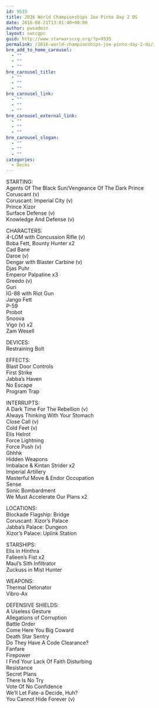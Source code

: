```yaml
---
id: 9535
title: 2016 World Championships Joe Pinto Day 2 DS
date: 2016-08-21T13:01:40+00:00
author: pwsadmin
layout: swccgpc
guid: http://www.starwarsccg.org/?p=9535
permalink: /2016-world-championships-joe-pinto-day-2-ds/
bre_add_to_home_carousel:
  - ""
  - ""
  - ""
bre_carousel_title:
  - ""
  - ""
  - ""
bre_carousel_link:
  - ""
  - ""
  - ""
bre_carousel_external_link:
  - ""
  - ""
  - ""
bre_carousel_slogan:
  - ""
  - ""
  - ""
categories:
  - Decks
---
```

STARTING:  
Agents Of The Black Sun/Vengeance Of The Dark Prince  
Coruscant (v)  
Coruscant: Imperial City (v)  
Prince Xizor  
Surface Defense (v)  
Knowledge And Defense (v)

CHARACTERS:  
4-LOM with Concussion Rifle (v)  
Boba Fett, Bounty Hunter x2  
Cad Bane  
Daroe (v)  
Dengar with Blaster Carbine (v)  
Djas Puhr  
Emperor Palpatine x3  
Greedo (v)  
Guri  
IG-88 with Riot Gun  
Jango Fett  
P-59  
Probot  
Snoova  
Vigo (v) x2  
Zam Wesell

DEVICES:  
Restraining Bolt

EFFECTS:  
Blast Door Controls  
First Strike  
Jabba&#8217;s Haven  
No Escape  
Program Trap

INTERRUPTS:  
A Dark Time For The Rebellion (v)  
Always Thinking With Your Stomach  
Close Call (v)  
Cold Feet (v)  
Elis Helrot  
Force Lightning  
Force Push (v)  
Ghhhk  
Hidden Weapons  
Imbalace & Kintan Strider x2  
Imperial Artillery  
Masterful Move & Endor Occupation  
Sense  
Sonic Bombardment  
We Must Accelerate Our Plans x2

LOCATIONS:  
Blockade Flagship: Bridge  
Coruscant: Xizor&#8217;s Palace  
Jabba&#8217;s Palace: Dungeon  
Xizor&#8217;s Palace: Uplink Station

STARSHIPS:  
Elis in Hinthra  
Falleen&#8217;s Fist x2  
Maul&#8217;s Sith Infiltrator  
Zuckuss in Mist Hunter

WEAPONS:  
Thermal Detonator  
Vibro-Ax

DEFENSIVE SHIELDS:  
A Useless Gesture  
Allegations of Corruption  
Battle Order  
Come Here You Big Coward  
Death Star Sentry  
Do They Have A Code Clearance?  
Fanfare  
Firepower  
I Find Your Lack Of Faith Disturbing  
Resistance  
Secret Plans  
There Is No Try  
Vote Of No Confidence  
We&#8217;ll Let Fate-a Decide, Huh?  
You Cannot Hide Forever (v)